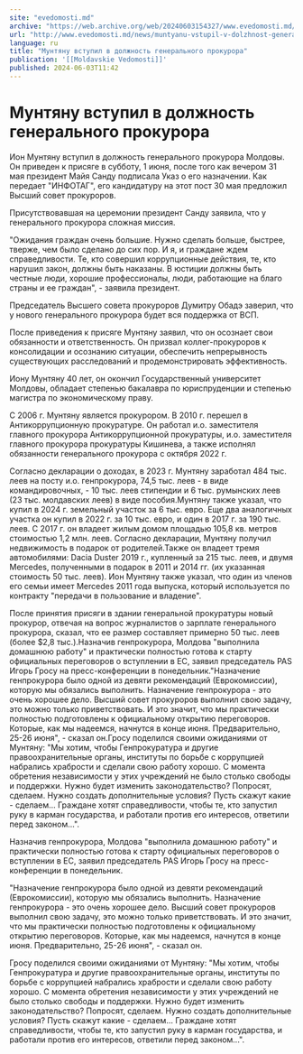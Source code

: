 ```yaml
---
site: "evedomosti.md"
archive: "https://web.archive.org/web/20240603154327/www.evedomosti.md/news/muntyanu-vstupil-v-dolzhnost-generalnogo-prokurora"
url: "http://www.evedomosti.md/news/muntyanu-vstupil-v-dolzhnost-generalnogo-prokurora"
language: ru
title: "Мунтяну вступил в должность генерального прокурора"
publication: '[[Moldavskie Vedomosti]]'
published: 2024-06-03T11:42
---
```


# Мунтяну вступил в должность генерального прокурора

Ион Мунтяну вступил в должность генерального прокурора Молдовы. Он приведен к присяге в субботу, 1 июня, после того как вечером 31 мая президент Майя Санду подписала Указ о его назначении. Как передает "ИНФОТАГ", его кандидатуру на этот пост 30 мая предложил Высший совет прокуроров.

Присутствовавшая на церемонии президент Санду заявила, что у генерального прокурора сложная миссия.

"Ожидания граждан очень большие. Нужно сделать больше, быстрее, тверже, чем было сделано до сих пор. И я, и граждане ждем справедливости. Те, кто совершил коррупционные действия, те, кто нарушил закон, должны быть наказаны. В юстиции должны быть честные люди, хорошие профессионалы, люди, работающие на благо страны и ее граждан", - заявила президент.

Председатель Высшего совета прокуроров Думитру Обадэ заверил, что у нового генерального прокурора будет вся поддержка от ВСП.

После приведения к присяге Мунтяну заявил, что он осознает свои обязанности и ответственность. Он призвал коллег-прокуроров к консолидации и осознанию ситуации, обеспечить непрерывность существующих расследований и продемонстрировать эффективность.

Иону Мунтяну 40 лет, он окончил Государственный университет Молдовы, обладает степенью бакалавра по юриспруденции и степенью магистра по экономическому праву.

С 2006 г. Мунтяну является прокурором. В 2010 г. перешел в Антикоррупционную прокуратуре. Он работал и.о. заместителя главного прокурора Антикоррупционной прокуратуры, и.о. заместителя главного прокурора прокуратуры Кишинева, а также исполнял обязанности генерального прокурора с октября 2022 г.

Согласно декларации о доходах, в 2023 г. Мунтяну заработал 484 тыс. леев на посту и.о. генпрокурора, 74,5 тыс. леев - в виде командировочных, - 10 тыс. леев стипендии и 6 тыс. румынских леев (23 тыс. молдавских леев) в виде пособия.Мунтяну также указал, что купил в 2024 г. земельный участок за 6 тыс. евро. Еще два аналогичных участка он купил в 2022 г. за 10 тыс. евро, и один в 2017 г. за 190 тыс. леев. С 2017 г. он владеет жилым домом площадью 105,8 кв. метров стоимостью 1,2 млн. леев. Согласно декларации, Мунтяну получил недвижимость в подарок от родителей.Также он владеет тремя автомобилями: Dacia Duster 2019 г., купленный за 215 тыс. леев, и двумя Mercedes, полученными в подарок в 2011 и 2014 гг. (их указанная стоимость 50 тыс. леев). Ион Мунтяну также указал, что один из членов его семьи имеет Mercedes 2011 года выпуска, который используется по контракту "передачи в пользование и владение".

После принятия присяги в здании генеральной прокуратуры новый прокурор, отвечая на вопрос журналистов о зарплате генерального прокурора, сказал, что ее размер составляет примерно 50 тыс. леев (более $2,8 тыс.).Назначив генпрокурора, Молдова "выполнила домашнюю работу" и практически полностью готова к старту официальных переговоров о вступлении в ЕС, заявил председатель PAS Игорь Гросу на пресс-конференции в понедельник."Назначение генпрокурора было одной из девяти рекомендаций (Еврокомиссии), которую мы обязались выполнить. Назначение генпрокурора - это очень хорошее дело. Высший совет прокуроров выполнил свою задачу, это можно только приветствовать. И это значит, что мы практически полностью подготовлены к официальному открытию переговоров. Которые, как мы надеемся, начнутся в конце июня. Предварительно, 25-26 июня", - сказал он.Гросу поделился своими ожиданиями от Мунтяну: "Мы хотим, чтобы Генпрокуратура и другие правоохранительные органы, институты по борьбе с коррупцией набрались храбрости и сделали свою работу хорошо. С момента обретения независимости у этих учреждений не было столько свободы и поддержки. Нужно будет изменить законодательство? Попросят, сделаем. Нужно создать дополнительные условия? Пусть скажут какие - сделаем... Граждане хотят справедливости, чтобы те, кто запустил руку в карман государства, и работали против его интересов, ответили перед законом...".

Назначив генпрокурора, Молдова "выполнила домашнюю работу" и практически полностью готова к старту официальных переговоров о вступлении в ЕС, заявил председатель PAS Игорь Гросу на пресс-конференции в понедельник.

"Назначение генпрокурора было одной из девяти рекомендаций (Еврокомиссии), которую мы обязались выполнить. Назначение генпрокурора - это очень хорошее дело. Высший совет прокуроров выполнил свою задачу, это можно только приветствовать. И это значит, что мы практически полностью подготовлены к официальному открытию переговоров. Которые, как мы надеемся, начнутся в конце июня. Предварительно, 25-26 июня", - сказал он.

Гросу поделился своими ожиданиями от Мунтяну: "Мы хотим, чтобы Генпрокуратура и другие правоохранительные органы, институты по борьбе с коррупцией набрались храбрости и сделали свою работу хорошо. С момента обретения независимости у этих учреждений не было столько свободы и поддержки. Нужно будет изменить законодательство? Попросят, сделаем. Нужно создать дополнительные условия? Пусть скажут какие - сделаем... Граждане хотят справедливости, чтобы те, кто запустил руку в карман государства, и работали против его интересов, ответили перед законом...".